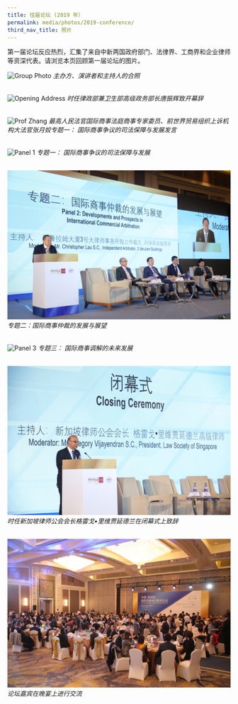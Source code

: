 ```yaml
---
title: 往届论坛 (2019 年）
permalink: media/photos/2019-conference/
third_nav_title: 照片
---
```


第一届论坛反应热烈，汇集了来自中新两国政府部门、法律界、工商界和企业律师等资深代表。请浏览本页回顾第一届论坛的图片。

![Group Photo](/images/02.JPG)
*主办方、演讲者和主持人的合照*
<br>
<br>


![Opening Address](/images/07.JPG)
*时任律政部兼卫生部高级政务部长唐振辉致开幕辞*
<br>
<br>

![Prof Zhang](/images/03.JPG)
*最高人民法官国际商事法庭商事专家委员、前世界贸易组织上诉机构大法官张月姣专题一： 国际商事争议的司法保障与发展发言*
<br>
<br> 

![Panel 1](/images/04.JPG)
*专题一： 国际商事争议的司法保障与发展*
<br>
<br>

![Panel 2](/images/14.jpeg) 
*专题二：国际商事仲裁的发展与展望*
<br>
<br>

![Panel 3](/images/06.JPG) 
*专题三： 国际商事调解的未来发展*
<br> 
<br> 

![Closing Ceremony](/images/16.jpeg) 
*时任新加坡律师公会会长格雷戈•里维贾延德兰在闭幕式上致辞*
<br>
<br>

![Dinner](/images/17.jpeg) 
*论坛嘉宾在晚宴上进行交流*
<br>
<br>

